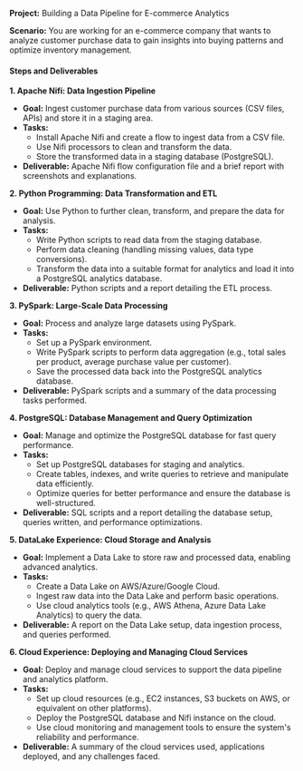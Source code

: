 **Project:** Building a Data Pipeline for E-commerce Analytics

**Scenario:** You are working for an e-commerce company that wants to analyze customer purchase data to gain insights into buying patterns and optimize inventory management.

#### Steps and Deliverables

**1. Apache Nifi: Data Ingestion Pipeline**
   - **Goal:** Ingest customer purchase data from various sources (CSV files, APIs) and store it in a staging area.
   - **Tasks:**
     - Install Apache Nifi and create a flow to ingest data from a CSV file.
     - Use Nifi processors to clean and transform the data.
     - Store the transformed data in a staging database (PostgreSQL).
   - **Deliverable:** Apache Nifi flow configuration file and a brief report with screenshots and explanations.

**2. Python Programming: Data Transformation and ETL**
   - **Goal:** Use Python to further clean, transform, and prepare the data for analysis.
   - **Tasks:**
     - Write Python scripts to read data from the staging database.
     - Perform data cleaning (handling missing values, data type conversions).
     - Transform the data into a suitable format for analytics and load it into a PostgreSQL analytics database.
   - **Deliverable:** Python scripts and a report detailing the ETL process.

**3. PySpark: Large-Scale Data Processing**
   - **Goal:** Process and analyze large datasets using PySpark.
   - **Tasks:**
     - Set up a PySpark environment.
     - Write PySpark scripts to perform data aggregation (e.g., total sales per product, average purchase value per customer).
     - Save the processed data back into the PostgreSQL analytics database.
   - **Deliverable:** PySpark scripts and a summary of the data processing tasks performed.

**4. PostgreSQL: Database Management and Query Optimization**
   - **Goal:** Manage and optimize the PostgreSQL database for fast query performance.
   - **Tasks:**
     - Set up PostgreSQL databases for staging and analytics.
     - Create tables, indexes, and write queries to retrieve and manipulate data efficiently.
     - Optimize queries for better performance and ensure the database is well-structured.
   - **Deliverable:** SQL scripts and a report detailing the database setup, queries written, and performance optimizations.

**5. DataLake Experience: Cloud Storage and Analysis**
   - **Goal:** Implement a Data Lake to store raw and processed data, enabling advanced analytics.
   - **Tasks:**
     - Create a Data Lake on AWS/Azure/Google Cloud.
     - Ingest raw data into the Data Lake and perform basic operations.
     - Use cloud analytics tools (e.g., AWS Athena, Azure Data Lake Analytics) to query the data.
   - **Deliverable:** A report on the Data Lake setup, data ingestion process, and queries performed.

**6. Cloud Experience: Deploying and Managing Cloud Services**
   - **Goal:** Deploy and manage cloud services to support the data pipeline and analytics platform.
   - **Tasks:**
     - Set up cloud resources (e.g., EC2 instances, S3 buckets on AWS, or equivalent on other platforms).
     - Deploy the PostgreSQL database and Nifi instance on the cloud.
     - Use cloud monitoring and management tools to ensure the system's reliability and performance.
   - **Deliverable:** A summary of the cloud services used, applications deployed, and any challenges faced.
